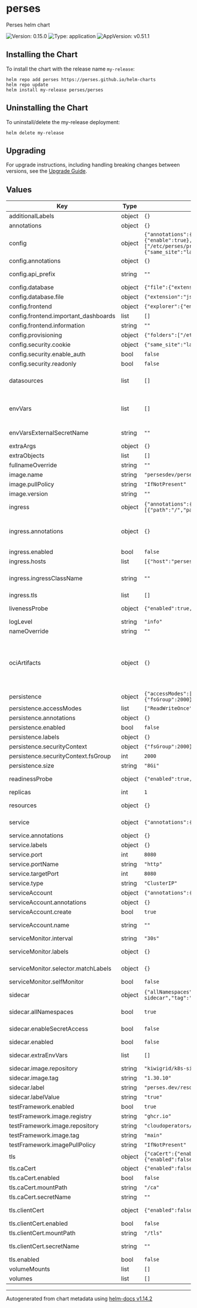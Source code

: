<!-- Any change to the README file must be must be done on README.md.gotmpl file -->

# perses

Perses helm chart

![Version: 0.15.0](https://img.shields.io/badge/Version-0.15.0-informational?style=flat-square) ![Type: application](https://img.shields.io/badge/Type-application-informational?style=flat-square) ![AppVersion: v0.51.1](https://img.shields.io/badge/AppVersion-v0.51.1-informational?style=flat-square)

## Installing the Chart

To install the chart with the release name `my-release`:

```
helm repo add perses https://perses.github.io/helm-charts
helm repo update
helm install my-release perses/perses
```

## Uninstalling the Chart

To uninstall/delete the my-release deployment:

```
helm delete my-release
```

## Upgrading

For upgrade instructions, including handling breaking changes between versions, see the [Upgrade Guide](../../docs/upgrade-guide.md).

## Values

| Key                                  | Type   | Default                                                                                                                                                                                                                                                                                                                                                    | Description                                                                                                                                                                                                                                                                                                                                                                                                                                                                                                                                                                                                                                                                                                                                           |
|--------------------------------------|--------|------------------------------------------------------------------------------------------------------------------------------------------------------------------------------------------------------------------------------------------------------------------------------------------------------------------------------------------------------------|-------------------------------------------------------------------------------------------------------------------------------------------------------------------------------------------------------------------------------------------------------------------------------------------------------------------------------------------------------------------------------------------------------------------------------------------------------------------------------------------------------------------------------------------------------------------------------------------------------------------------------------------------------------------------------------------------------------------------------------------------------|
| additionalLabels                     | object | `{}`                                                                                                                                                                                                                                                                                                                                                       |                                                                                                                                                                                                                                                                                                                                                                                                                                                                                                                                                                                                                                                                                                                                                       |
| annotations                          | object | `{}`                                                                                                                                                                                                                                                                                                                                                       | Statefulset Annotations                                                                                                                                                                                                                                                                                                                                                                                                                                                                                                                                                                                                                                                                                                                               |
| config                               | object | `{"annotations":{},"api_prefix":"","database":{"file":{"extension":"json","folder":"/perses"}},"frontend":{"explorer":{"enable":true},"important_dashboards":[],"information":""},"provisioning":{"folders":["/etc/perses/provisioning"],"interval":"10m"},"security":{"cookie":{"same_site":"lax","secure":false},"enable_auth":false,"readonly":false}}` | Perses configuration file ref: https://github.com/perses/perses/blob/main/docs/configuration/configuration.md                                                                                                                                                                                                                                                                                                                                                                                                                                                                                                                                                                                                                                         |
| config.annotations                   | object | `{}`                                                                                                                                                                                                                                                                                                                                                       | Annotations for config                                                                                                                                                                                                                                                                                                                                                                                                                                                                                                                                                                                                                                                                                                                                |
| config.api_prefix                    | string | `""`                                                                                                                                                                                                                                                                                                                                                       | Use it in case you want to prefix the API path. By default the API is served with the path /api. With this config, it will be served with the path <api_prefix>/api                                                                                                                                                                                                                                                                                                                                                                                                                                                                                                                                                                                   |
| config.database                      | object | `{"file":{"extension":"json","folder":"/perses"}}`                                                                                                                                                                                                                                                                                                         | Database config based on data base type                                                                                                                                                                                                                                                                                                                                                                                                                                                                                                                                                                                                                                                                                                               |
| config.database.file                 | object | `{"extension":"json","folder":"/perses"}`                                                                                                                                                                                                                                                                                                                  | file system configs                                                                                                                                                                                                                                                                                                                                                                                                                                                                                                                                                                                                                                                                                                                                   |
| config.frontend                      | object | `{"explorer":{"enable":true},"important_dashboards":[],"information":""}`                                                                                                                                                                                                                                                                                  | Frontend configuration                                                                                                                                                                                                                                                                                                                                                                                                                                                                                                                                                                                                                                                                                                                                |
| config.frontend.important_dashboards | list   | `[]`                                                                                                                                                                                                                                                                                                                                                       | Important dashboards list                                                                                                                                                                                                                                                                                                                                                                                                                                                                                                                                                                                                                                                                                                                             |
| config.frontend.information          | string | `""`                                                                                                                                                                                                                                                                                                                                                       | Information contains markdown content to be display on the home page                                                                                                                                                                                                                                                                                                                                                                                                                                                                                                                                                                                                                                                                                  |
| config.provisioning                  | object | `{"folders":["/etc/perses/provisioning"],"interval":"10m"}`                                                                                                                                                                                                                                                                                                | provisioning config                                                                                                                                                                                                                                                                                                                                                                                                                                                                                                                                                                                                                                                                                                                                   |
| config.security.cookie               | object | `{"same_site":"lax","secure":false}`                                                                                                                                                                                                                                                                                                                       | cookie config                                                                                                                                                                                                                                                                                                                                                                                                                                                                                                                                                                                                                                                                                                                                         |
| config.security.enable_auth          | bool   | `false`                                                                                                                                                                                                                                                                                                                                                    | Enable Authentication                                                                                                                                                                                                                                                                                                                                                                                                                                                                                                                                                                                                                                                                                                                                 |
| config.security.readonly             | bool   | `false`                                                                                                                                                                                                                                                                                                                                                    | Configure Perses instance as readonly                                                                                                                                                                                                                                                                                                                                                                                                                                                                                                                                                                                                                                                                                                                 |
| datasources                          | list   | `[]`                                                                                                                                                                                                                                                                                                                                                       | Configure datasources DEPRECATED: This field will be removed in the future release. Please use the 'sidecar' configuration to provision datasources. ref: https://github.com/perses/perses/blob/90beed356243208f14cf2249bebb6f6222cb77ae/docs/datasource.md                                                                                                                                                                                                                                                                                                                                                                                                                                                                                           |
| envVars                              | list   | `[]`                                                                                                                                                                                                                                                                                                                                                       | Perses configuration as environment variables. A Kubernetes Secret will be created containing these environment variables. Perses automatically merges them at runtime using the PERSES_<YAML_PATH> pattern, e.g. PERSES_SECURITY_AUTHENTICATION_PROVIDERS_OIDC_0_CLIENT_SECRET For more information, see: https://perses.dev/perses/docs/configuration/configuration/?h=envir#configuration-file                                                                                                                                                                                                                                                                                                                                                     |
| envVarsExternalSecretName            | string | `""`                                                                                                                                                                                                                                                                                                                                                       | Name of existing Kubernetes Secret containing environment variables. When specified, no new Secret is created and values from envVars array are ignored.                                                                                                                                                                                                                                                                                                                                                                                                                                                                                                                                                                                              |
| extraArgs                            | object | `{}`                                                                                                                                                                                                                                                                                                                                                       | Additional arguments to pass to perses. Set to null for argumentless flags                                                                                                                                                                                                                                                                                                                                                                                                                                                                                                                                                                                                                                                                            |
| extraObjects                         | list   | `[]`                                                                                                                                                                                                                                                                                                                                                       | Deploy extra K8s manifests                                                                                                                                                                                                                                                                                                                                                                                                                                                                                                                                                                                                                                                                                                                            |
| fullnameOverride                     | string | `""`                                                                                                                                                                                                                                                                                                                                                       | Override fully qualified app name                                                                                                                                                                                                                                                                                                                                                                                                                                                                                                                                                                                                                                                                                                                     |
| image.name                           | string | `"persesdev/perses"`                                                                                                                                                                                                                                                                                                                                       | Perses image repository and name                                                                                                                                                                                                                                                                                                                                                                                                                                                                                                                                                                                                                                                                                                                      |
| image.pullPolicy                     | string | `"IfNotPresent"`                                                                                                                                                                                                                                                                                                                                           | Default image pull policy                                                                                                                                                                                                                                                                                                                                                                                                                                                                                                                                                                                                                                                                                                                             |
| image.version                        | string | `""`                                                                                                                                                                                                                                                                                                                                                       | Overrides the image tag whose default is the chart appVersion.                                                                                                                                                                                                                                                                                                                                                                                                                                                                                                                                                                                                                                                                                        |
| ingress                              | object | `{"annotations":{},"enabled":false,"hosts":[{"host":"perses.local","paths":[{"path":"/","pathType":"Prefix"}]}],"ingressClassName":"","tls":[]}`                                                                                                                                                                                                           | Configure the ingress resource that allows you to access Perses Frontend ref: https://kubernetes.io/docs/concepts/services-networking/ingress/                                                                                                                                                                                                                                                                                                                                                                                                                                                                                                                                                                                                        |
| ingress.annotations                  | object | `{}`                                                                                                                                                                                                                                                                                                                                                       | Additional annotations for the Ingress resource. To enable certificate autogeneration, place here your cert-manager annotations. For a full list of possible ingress annotations, please see ref: https://github.com/kubernetes/ingress-nginx/blob/master/docs/user-guide/nginx-configuration/annotations.md                                                                                                                                                                                                                                                                                                                                                                                                                                          |
| ingress.enabled                      | bool   | `false`                                                                                                                                                                                                                                                                                                                                                    | Enable ingress controller resource                                                                                                                                                                                                                                                                                                                                                                                                                                                                                                                                                                                                                                                                                                                    |
| ingress.hosts                        | list   | `[{"host":"perses.local","paths":[{"path":"/","pathType":"Prefix"}]}]`                                                                                                                                                                                                                                                                                     | Default host for the ingress resource                                                                                                                                                                                                                                                                                                                                                                                                                                                                                                                                                                                                                                                                                                                 |
| ingress.ingressClassName             | string | `""`                                                                                                                                                                                                                                                                                                                                                       | IngressClass that will be be used to implement the Ingress (Kubernetes 1.18+) This is supported in Kubernetes 1.18+ and required if you have more than one IngressClass marked as the default for your cluster . ref: https://kubernetes.io/blog/2020/04/02/improvements-to-the-ingress-api-in-kubernetes-1.18/                                                                                                                                                                                                                                                                                                                                                                                                                                       |
| ingress.tls                          | list   | `[]`                                                                                                                                                                                                                                                                                                                                                       | Ingress TLS configuration                                                                                                                                                                                                                                                                                                                                                                                                                                                                                                                                                                                                                                                                                                                             |
| livenessProbe                        | object | `{"enabled":true,"failureThreshold":5,"initialDelaySeconds":10,"periodSeconds":60,"successThreshold":1,"timeoutSeconds":5}`                                                                                                                                                                                                                                | Liveness probe configuration Ref: https://kubernetes.io/docs/tasks/configure-pod-container/configure-liveness-readiness-startup-probes/                                                                                                                                                                                                                                                                                                                                                                                                                                                                                                                                                                                                               |
| logLevel                             | string | `"info"`                                                                                                                                                                                                                                                                                                                                                   | Log level for Perses be configured in available options "panic", "error", "warning", "info", "debug", "trace"                                                                                                                                                                                                                                                                                                                                                                                                                                                                                                                                                                                                                                         |
| nameOverride                         | string | `""`                                                                                                                                                                                                                                                                                                                                                       | Override name of the chart used in Kubernetes object names.                                                                                                                                                                                                                                                                                                                                                                                                                                                                                                                                                                                                                                                                                           |
| ociArtifacts                         | object | `{}`                                                                                                                                                                                                                                                                                                                                                       | OCI artifacts configuration for mounting OCI images as volumes. This feature allows you to package Perses manifests (dashboards, datasources, projects, etc.) as OCI images and mount them directly into the Perses container. The mounted manifests will be automatically loaded by Perses provisioning system when mounted at the provisioning path. Use cases: - Distribute dashboards as versioned OCI images - Deploy datasource configurations from container registries - Enable immutable configuration deployments with rollback capabilities Requirements: Kubernetes v1.31+ and ImageVolume feature gate enabled Note: OCI artifacts are inherently read-only Ref: https://kubernetes.io/docs/tasks/configure-pod-container/image-volumes/ |
| persistence                          | object | `{"accessModes":["ReadWriteOnce"],"annotations":{},"enabled":false,"labels":{},"securityContext":{"fsGroup":2000},"size":"8Gi"}`                                                                                                                                                                                                                           | Persistence parameters                                                                                                                                                                                                                                                                                                                                                                                                                                                                                                                                                                                                                                                                                                                                |
| persistence.accessModes              | list   | `["ReadWriteOnce"]`                                                                                                                                                                                                                                                                                                                                        | PVC Access Modes for data volume                                                                                                                                                                                                                                                                                                                                                                                                                                                                                                                                                                                                                                                                                                                      |
| persistence.annotations              | object | `{}`                                                                                                                                                                                                                                                                                                                                                       | Annotations for the PVC                                                                                                                                                                                                                                                                                                                                                                                                                                                                                                                                                                                                                                                                                                                               |
| persistence.enabled                  | bool   | `false`                                                                                                                                                                                                                                                                                                                                                    | If disabled, it will use a emptydir volume                                                                                                                                                                                                                                                                                                                                                                                                                                                                                                                                                                                                                                                                                                            |
| persistence.labels                   | object | `{}`                                                                                                                                                                                                                                                                                                                                                       | Labels for the PVC                                                                                                                                                                                                                                                                                                                                                                                                                                                                                                                                                                                                                                                                                                                                    |
| persistence.securityContext          | object | `{"fsGroup":2000}`                                                                                                                                                                                                                                                                                                                                         | Pod-level security context applied to all containers                                                                                                                                                                                                                                                                                                                                                                                                                                                                                                                                                                                                                                                                                                  |
| persistence.securityContext.fsGroup  | int    | `2000`                                                                                                                                                                                                                                                                                                                                                     | Group ID that owns mounted volumes (needed for file access when using persistent storage)                                                                                                                                                                                                                                                                                                                                                                                                                                                                                                                                                                                                                                                             |
| persistence.size                     | string | `"8Gi"`                                                                                                                                                                                                                                                                                                                                                    | PVC Storage Request for data volume                                                                                                                                                                                                                                                                                                                                                                                                                                                                                                                                                                                                                                                                                                                   |
| readinessProbe                       | object | `{"enabled":true,"failureThreshold":5,"initialDelaySeconds":5,"periodSeconds":10,"successThreshold":1,"timeoutSeconds":5}`                                                                                                                                                                                                                                 | Readiness probe configuration Ref: https://kubernetes.io/docs/tasks/configure-pod-container/configure-liveness-readiness-startup-probes/                                                                                                                                                                                                                                                                                                                                                                                                                                                                                                                                                                                                              |
| replicas                             | int    | `1`                                                                                                                                                                                                                                                                                                                                                        | Number of pod replicas.                                                                                                                                                                                                                                                                                                                                                                                                                                                                                                                                                                                                                                                                                                                               |
| resources                            | object | `{}`                                                                                                                                                                                                                                                                                                                                                       | Resource limits & requests. Update according to your own use case as these values might be too low for a typical deployment. ref: https://kubernetes.io/docs/concepts/configuration/manage-resources-containers/                                                                                                                                                                                                                                                                                                                                                                                                                                                                                                                                      |
| service                              | object | `{"annotations":{},"labels":{},"port":8080,"portName":"http","targetPort":8080,"type":"ClusterIP"}`                                                                                                                                                                                                                                                        | Expose the Perses service to be accessed from outside the cluster (LoadBalancer service). or access it from within the cluster (ClusterIP service). Set the service type and the port to serve it.                                                                                                                                                                                                                                                                                                                                                                                                                                                                                                                                                    |
| service.annotations                  | object | `{}`                                                                                                                                                                                                                                                                                                                                                       | Annotations to add to the service                                                                                                                                                                                                                                                                                                                                                                                                                                                                                                                                                                                                                                                                                                                     |
| service.labels                       | object | `{}`                                                                                                                                                                                                                                                                                                                                                       | Labels to add to the service                                                                                                                                                                                                                                                                                                                                                                                                                                                                                                                                                                                                                                                                                                                          |
| service.port                         | int    | `8080`                                                                                                                                                                                                                                                                                                                                                     | Service Port                                                                                                                                                                                                                                                                                                                                                                                                                                                                                                                                                                                                                                                                                                                                          |
| service.portName                     | string | `"http"`                                                                                                                                                                                                                                                                                                                                                   | Service Port Name                                                                                                                                                                                                                                                                                                                                                                                                                                                                                                                                                                                                                                                                                                                                     |
| service.targetPort                   | int    | `8080`                                                                                                                                                                                                                                                                                                                                                     | Perses running port                                                                                                                                                                                                                                                                                                                                                                                                                                                                                                                                                                                                                                                                                                                                   |
| service.type                         | string | `"ClusterIP"`                                                                                                                                                                                                                                                                                                                                              | Service Type                                                                                                                                                                                                                                                                                                                                                                                                                                                                                                                                                                                                                                                                                                                                          |
| serviceAccount                       | object | `{"annotations":{},"create":true,"name":""}`                                                                                                                                                                                                                                                                                                               | Service account for Perses to use.                                                                                                                                                                                                                                                                                                                                                                                                                                                                                                                                                                                                                                                                                                                    |
| serviceAccount.annotations           | object | `{}`                                                                                                                                                                                                                                                                                                                                                       | Annotations to add to the service account                                                                                                                                                                                                                                                                                                                                                                                                                                                                                                                                                                                                                                                                                                             |
| serviceAccount.create                | bool   | `true`                                                                                                                                                                                                                                                                                                                                                     | Specifies whether a service account should be created                                                                                                                                                                                                                                                                                                                                                                                                                                                                                                                                                                                                                                                                                                 |
| serviceAccount.name                  | string | `""`                                                                                                                                                                                                                                                                                                                                                       | The name of the service account to use. If not set and create is true, a name is generated using the fullname template                                                                                                                                                                                                                                                                                                                                                                                                                                                                                                                                                                                                                                |
| serviceMonitor.interval              | string | `"30s"`                                                                                                                                                                                                                                                                                                                                                    | Interval for the serviceMonitor                                                                                                                                                                                                                                                                                                                                                                                                                                                                                                                                                                                                                                                                                                                       |
| serviceMonitor.labels                | object | `{}`                                                                                                                                                                                                                                                                                                                                                       | Labels to add to the ServiceMonitor so that Prometheus can discover it. These labels should match the 'serviceMonitorSelector.matchLabels' defined in your Prometheus CR.                                                                                                                                                                                                                                                                                                                                                                                                                                                                                                                                                                             |
| serviceMonitor.selector.matchLabels  | object | `{}`                                                                                                                                                                                                                                                                                                                                                       | Selector used by the ServiceMonitor to find which Perses service to scrape metrics from. These matchLabels should match the labels on your Perses service.                                                                                                                                                                                                                                                                                                                                                                                                                                                                                                                                                                                            |
| serviceMonitor.selfMonitor           | bool   | `false`                                                                                                                                                                                                                                                                                                                                                    | Create a serviceMonitor for Perses                                                                                                                                                                                                                                                                                                                                                                                                                                                                                                                                                                                                                                                                                                                    |
| sidecar                              | object | `{"allNamespaces":true,"enableSecretAccess":false,"enabled":false,"extraEnvVars":[],"image":{"repository":"kiwigrid/k8s-sidecar","tag":"1.30.10"},"label":"perses.dev/resource","labelValue":"true"}`                                                                                                                                                      | Sidecar configuration that watches for ConfigMaps with the specified label/labelValue and loads them into Perses provisioning                                                                                                                                                                                                                                                                                                                                                                                                                                                                                                                                                                                                                         |
| sidecar.allNamespaces                | bool   | `true`                                                                                                                                                                                                                                                                                                                                                     | check for configmaps from all namespaces. When set to false, it will only check for configmaps in the same namespace as the Perses instance                                                                                                                                                                                                                                                                                                                                                                                                                                                                                                                                                                                                           |
| sidecar.enableSecretAccess           | bool   | `false`                                                                                                                                                                                                                                                                                                                                                    | Enable secret access permissions in the cluster role. When enabled, the sidecar will have permissions to read secrets and use them.                                                                                                                                                                                                                                                                                                                                                                                                                                                                                                                                                                                                                   |
| sidecar.enabled                      | bool   | `false`                                                                                                                                                                                                                                                                                                                                                    | Enable the sidecar container for ConfigMap provisioning                                                                                                                                                                                                                                                                                                                                                                                                                                                                                                                                                                                                                                                                                               |
| sidecar.extraEnvVars                 | list   | `[]`                                                                                                                                                                                                                                                                                                                                                       | add additional environment variables to sidecar container. you can look at the k8s-sidecar documentation for more information - https://github.com/kiwigrid/k8s-sidecar                                                                                                                                                                                                                                                                                                                                                                                                                                                                                                                                                                               |
| sidecar.image.repository             | string | `"kiwigrid/k8s-sidecar"`                                                                                                                                                                                                                                                                                                                                   | Container image repository for the sidecar                                                                                                                                                                                                                                                                                                                                                                                                                                                                                                                                                                                                                                                                                                            |
| sidecar.image.tag                    | string | `"1.30.10"`                                                                                                                                                                                                                                                                                                                                                | Container image tag for the sidecar                                                                                                                                                                                                                                                                                                                                                                                                                                                                                                                                                                                                                                                                                                                   |
| sidecar.label                        | string | `"perses.dev/resource"`                                                                                                                                                                                                                                                                                                                                    | Label key to watch for ConfigMaps containing Perses resources                                                                                                                                                                                                                                                                                                                                                                                                                                                                                                                                                                                                                                                                                         |
| sidecar.labelValue                   | string | `"true"`                                                                                                                                                                                                                                                                                                                                                   | Label value to watch for ConfigMaps containing Perses resources                                                                                                                                                                                                                                                                                                                                                                                                                                                                                                                                                                                                                                                                                       |
| testFramework.enabled                | bool   | `true`                                                                                                                                                                                                                                                                                                                                                     |                                                                                                                                                                                                                                                                                                                                                                                                                                                                                                                                                                                                                                                                                                                                                       |
| testFramework.image.registry         | string | `"ghcr.io"`                                                                                                                                                                                                                                                                                                                                                |                                                                                                                                                                                                                                                                                                                                                                                                                                                                                                                                                                                                                                                                                                                                                       |
| testFramework.image.repository       | string | `"cloudoperators/greenhouse-extensions-integration-test"`                                                                                                                                                                                                                                                                                                  |                                                                                                                                                                                                                                                                                                                                                                                                                                                                                                                                                                                                                                                                                                                                                       |
| testFramework.image.tag              | string | `"main"`                                                                                                                                                                                                                                                                                                                                                   |                                                                                                                                                                                                                                                                                                                                                                                                                                                                                                                                                                                                                                                                                                                                                       |
| testFramework.imagePullPolicy        | string | `"IfNotPresent"`                                                                                                                                                                                                                                                                                                                                           |                                                                                                                                                                                                                                                                                                                                                                                                                                                                                                                                                                                                                                                                                                                                                       |
| tls                                  | object | `{"caCert":{"enabled":false,"mountPath":"/ca","secretName":""},"clientCert":{"enabled":false,"mountPath":"/tls","secretName":""},"enabled":false}`                                                                                                                                                                                                         | TLS configuration for mounting certificates from Kubernetes secrets                                                                                                                                                                                                                                                                                                                                                                                                                                                                                                                                                                                                                                                                                   |
| tls.caCert                           | object | `{"enabled":false,"mountPath":"/ca","secretName":""}`                                                                                                                                                                                                                                                                                                      | CA Certificate configuration Certificates will be mounted to the directory specified in mountPath                                                                                                                                                                                                                                                                                                                                                                                                                                                                                                                                                                                                                                                     |
| tls.caCert.enabled                   | bool   | `false`                                                                                                                                                                                                                                                                                                                                                    | Enable CA certificate mounting                                                                                                                                                                                                                                                                                                                                                                                                                                                                                                                                                                                                                                                                                                                        |
| tls.caCert.mountPath                 | string | `"/ca"`                                                                                                                                                                                                                                                                                                                                                    | Mount path for the CA certificate directory                                                                                                                                                                                                                                                                                                                                                                                                                                                                                                                                                                                                                                                                                                           |
| tls.caCert.secretName                | string | `""`                                                                                                                                                                                                                                                                                                                                                       | Name of the Kubernetes secret containing the CA certificate Defaults to "release-name-tls" if not specified                                                                                                                                                                                                                                                                                                                                                                                                                                                                                                                                                                                                                                           |
| tls.clientCert                       | object | `{"enabled":false,"mountPath":"/tls","secretName":""}`                                                                                                                                                                                                                                                                                                     | Client Certificate configuration (contains both cert and key) Certificates will be mounted to the directory specified in mountPath                                                                                                                                                                                                                                                                                                                                                                                                                                                                                                                                                                                                                    |
| tls.clientCert.enabled               | bool   | `false`                                                                                                                                                                                                                                                                                                                                                    | Enable client certificate mounting                                                                                                                                                                                                                                                                                                                                                                                                                                                                                                                                                                                                                                                                                                                    |
| tls.clientCert.mountPath             | string | `"/tls"`                                                                                                                                                                                                                                                                                                                                                   | Mount path for the client certificate directory                                                                                                                                                                                                                                                                                                                                                                                                                                                                                                                                                                                                                                                                                                       |
| tls.clientCert.secretName            | string | `""`                                                                                                                                                                                                                                                                                                                                                       | Name of the Kubernetes secret containing the client certificate and key Defaults to "release-name-tls" if not specified                                                                                                                                                                                                                                                                                                                                                                                                                                                                                                                                                                                                                               |
| tls.enabled                          | bool   | `false`                                                                                                                                                                                                                                                                                                                                                    | Enable TLS certificate mounting                                                                                                                                                                                                                                                                                                                                                                                                                                                                                                                                                                                                                                                                                                                       |
| volumeMounts                         | list   | `[]`                                                                                                                                                                                                                                                                                                                                                       | Additional VolumeMounts on the output StatefulSet definition.                                                                                                                                                                                                                                                                                                                                                                                                                                                                                                                                                                                                                                                                                         |
| volumes                              | list   | `[]`                                                                                                                                                                                                                                                                                                                                                       | Additional volumes on the output StatefulSet definition.                                                                                                                                                                                                                                                                                                                                                                                                                                                                                                                                                                                                                                                                                              |

---

Autogenerated from chart metadata using [helm-docs v1.14.2](https://github.com/norwoodj/helm-docs/releases/v1.14.2)
